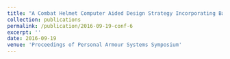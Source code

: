 ```yaml
---
title: "A Combat Helmet Computer Aided Design Strategy Incorporating Ballistic Threat, Brain Functional Areas and Injury Considerations"
collection: publications
permalink: /publication/2016-09-19-conf-6
excerpt: ''
date: 2016-09-19
venue: 'Proceedings of Personal Armour Systems Symposium'
---
```

